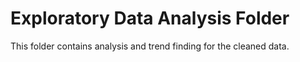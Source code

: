 # Exploratory Data Analysis Folder

This folder contains analysis and trend finding for the cleaned data. 
